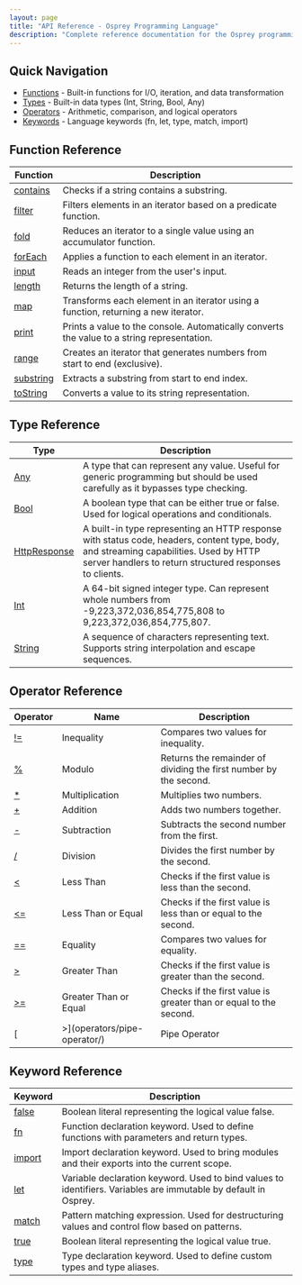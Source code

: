 ```yaml
---
layout: page
title: "API Reference - Osprey Programming Language"
description: "Complete reference documentation for the Osprey programming language"
---
```


## Quick Navigation

- [Functions](functions/) - Built-in functions for I/O, iteration, and data transformation
- [Types](types/) - Built-in data types (Int, String, Bool, Any)
- [Operators](operators/) - Arithmetic, comparison, and logical operators
- [Keywords](keywords/) - Language keywords (fn, let, type, match, import)

## Function Reference

| Function | Description |
|----------|-------------|
| [contains](functions/contains/) | Checks if a string contains a substring. |
| [filter](functions/filter/) | Filters elements in an iterator based on a predicate function. |
| [fold](functions/fold/) | Reduces an iterator to a single value using an accumulator function. |
| [forEach](functions/foreach/) | Applies a function to each element in an iterator. |
| [input](functions/input/) | Reads an integer from the user's input. |
| [length](functions/length/) | Returns the length of a string. |
| [map](functions/map/) | Transforms each element in an iterator using a function, returning a new iterator. |
| [print](functions/print/) | Prints a value to the console. Automatically converts the value to a string representation. |
| [range](functions/range/) | Creates an iterator that generates numbers from start to end (exclusive). |
| [substring](functions/substring/) | Extracts a substring from start to end index. |
| [toString](functions/tostring/) | Converts a value to its string representation. |

## Type Reference

| Type | Description |
|------|-------------|
| [Any](types/any/) | A type that can represent any value. Useful for generic programming but should be used carefully as it bypasses type checking. |
| [Bool](types/bool/) | A boolean type that can be either true or false. Used for logical operations and conditionals. |
| [HttpResponse](types/httpresponse/) | A built-in type representing an HTTP response with status code, headers, content type, body, and streaming capabilities. Used by HTTP server handlers to return structured responses to clients. |
| [Int](types/int/) | A 64-bit signed integer type. Can represent whole numbers from -9,223,372,036,854,775,808 to 9,223,372,036,854,775,807. |
| [String](types/string/) | A sequence of characters representing text. Supports string interpolation and escape sequences. |

## Operator Reference

| Operator | Name | Description |
|----------|------|-------------|
| [!=](operators/not-equal/) | Inequality | Compares two values for inequality. |
| [%](operators/modulo/) | Modulo | Returns the remainder of dividing the first number by the second. |
| [*](operators/multiply/) | Multiplication | Multiplies two numbers. |
| [+](operators/plus/) | Addition | Adds two numbers together. |
| [-](operators/minus/) | Subtraction | Subtracts the second number from the first. |
| [/](operators/divide/) | Division | Divides the first number by the second. |
| [<](operators/less-than/) | Less Than | Checks if the first value is less than the second. |
| [<=](operators/less-equal/) | Less Than or Equal | Checks if the first value is less than or equal to the second. |
| [==](operators/equal/) | Equality | Compares two values for equality. |
| [>](operators/greater-than/) | Greater Than | Checks if the first value is greater than the second. |
| [>=](operators/greater-equal/) | Greater Than or Equal | Checks if the first value is greater than or equal to the second. |
| [|>](operators/pipe-operator/) | Pipe Operator | Takes the result of the left expression and passes it as the first argument to the right function. Enables functional programming and method chaining. |

## Keyword Reference

| Keyword | Description |
|---------|-------------|
| [false](keywords/false/) | Boolean literal representing the logical value false. |
| [fn](keywords/fn/) | Function declaration keyword. Used to define functions with parameters and return types. |
| [import](keywords/import/) | Import declaration keyword. Used to bring modules and their exports into the current scope. |
| [let](keywords/let/) | Variable declaration keyword. Used to bind values to identifiers. Variables are immutable by default in Osprey. |
| [match](keywords/match/) | Pattern matching expression. Used for destructuring values and control flow based on patterns. |
| [true](keywords/true/) | Boolean literal representing the logical value true. |
| [type](keywords/type/) | Type declaration keyword. Used to define custom types and type aliases. |

